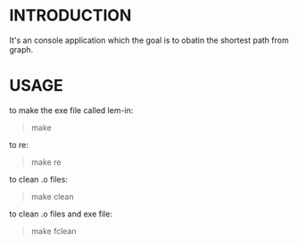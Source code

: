 # INTRODUCTION

It's an console application which the goal is to obatin the shortest path from graph.


# USAGE

to make the exe file called lem-in:
>make

to re:
>make re

to clean .o files:
>make clean

to clean .o files and exe file:
>make fclean
